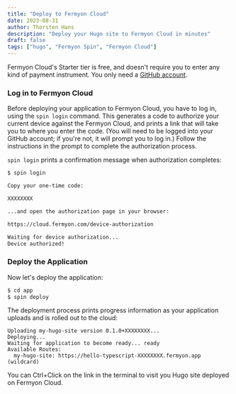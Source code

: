 ```yaml
---
title: "Deploy to Fermyon Cloud"
date: 2023-08-31
author: Thorsten Hans
description: "Deploy your Hugo site to Fermyon Cloud in minutes"
draft: false
tags: ["hugo", "Fermyon Spin", "Fermyon Cloud"]
---
```




Fermyon Cloud's Starter tier is free, and doesn't require you to enter any kind of payment instrument. You only need a [GitHub account](https://docs.github.com/account-and-profile/setting-up-and-managing-your-personal-account-on-github/managing-email-preferences/remembering-your-github-username-or-email).

### Log in to Fermyon Cloud

Before deploying your application to Fermyon Cloud, you have to log in, using the `spin login` command. This generates a code to authorize your current device against the Fermyon Cloud, and prints a link that will take you to where you enter the code. (You will need to be logged into your GitHub account; if you're not, it will prompt you to log in.) Follow the instructions in the prompt to complete the authorization process.

`spin login` prints a confirmation message when authorization completes:

<!-- @selectiveCpy -->

```bash
$ spin login

Copy your one-time code:

XXXXXXXX

...and open the authorization page in your browser:

https://cloud.fermyon.com/device-authorization

Waiting for device authorization...
Device authorized!
```

### Deploy the Application

Now let's deploy the application:

<!-- @selectiveCpy -->

```bash
$ cd app
$ spin deploy
```

The deployment process prints progress information as your application uploads and is rolled out to the cloud:

<!-- @nocpy -->

```console
Uploading my-hugo-site version 0.1.0+XXXXXXXX...
Deploying...
Waiting for application to become ready... ready
Available Routes:
  my-hugo-site: https://hello-typescript-XXXXXXXX.fermyon.app (wildcard)
```

You can Ctrl+Click on the link in the terminal to visit you Hugo site deployed on Fermyon Cloud.
